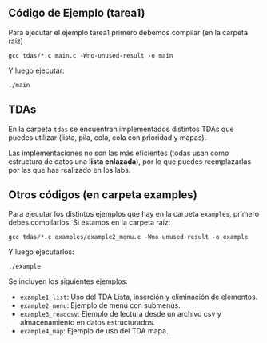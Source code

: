 

## Código de Ejemplo (tarea1)
Para ejecutar el ejemplo tarea1 primero debemos compilar (en la carpeta raíz)
````
gcc tdas/*.c main.c -Wno-unused-result -o main
````

Y luego ejecutar:
````
./main
````

## TDAs
En la carpeta `tdas` se encuentran implementados distintos TDAs que puedes utilizar (lista, pila, cola, cola con prioridad y mapas). 

Las implementaciones no son las más eficientes (todas usan como estructura de datos una **lista enlazada**), por lo que puedes reemplazarlas por las que has realizado en los labs.

## Otros códigos (en carpeta examples)
Para ejecutar los distintos ejemplos que hay en la carpeta `examples`, primero debes compilarlos. Si estamos en la carpeta raíz:
````
gcc tdas/*.c examples/example2_menu.c -Wno-unused-result -o example
````
Y luego ejecutarlos:
````
./example
````

Se incluyen los siguientes ejemplos:
* `example1_list`: Uso del TDA Lista, inserción y eliminación de elementos.
* `example2_menu`: Ejemplo de menú con submenús.
* `example3_readcsv`: Ejemplo de lectura desde un archivo csv y almacenamiento en datos estructurados.
* `example4_map`: Ejemplo de uso del TDA mapa.